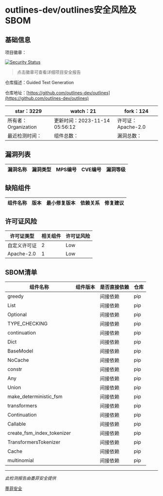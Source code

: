 # outlines-dev/outlines安全风险及SBOM

## 基础信息

项目徽章：

[![Security Status](https://www.murphysec.com/platform3/v31/badge/1724498165217841152.svg)](https://www.murphysec.com/console/report/1724498164689358848/1724498165217841152)

> 点击徽章可查看详细项目安全报告

仓库描述：Guided Text Generation

仓库地址：[https://github.com/outlines-dev/outlines](https://github.com/outlines-dev/outlines)

| star：3229 | watch：21 | fork：124 |
| ----------- | -------------- | ------------ |
| 所有者：Organization | 更新时间：2023-11-14 05:56:12 | 许可证：Apache-2.0 |
| 最近检测时间： | 组件总数： | 漏洞总数： |




## 漏洞列表

| 漏洞名称 | 漏洞类型 | MPS编号 | CVE编号 | 漏洞等级 |
| ------- | ------ | ------- | ------ | ----- |





## 缺陷组件

| 组件名称 | 版本 | 最小修复版本 | 依赖关系 | 修复建议 |
| -------- | ---- | ------------ | -------- | -------- |





## 许可证风险

| 许可证类型 | 相关组件 | 许可证风险 |
| ---------- | -------- | ---------- |
|自定义许可证|2|Low|
|Apache-2.0|1|Low|




## SBOM清单

| 组件名称 | 组件版本 | 是否直接依赖 | 仓库 |
| -------- | -------- | ------------ | ---- |
|greedy||间接依赖|pip|
|List||间接依赖|pip|
|Optional||间接依赖|pip|
|TYPE_CHECKING||间接依赖|pip|
|continuation||间接依赖|pip|
|Dict||间接依赖|pip|
|BaseModel||间接依赖|pip|
|NoCache||间接依赖|pip|
|constr||间接依赖|pip|
|Any||间接依赖|pip|
|Union||间接依赖|pip|
|make_deterministic_fsm||间接依赖|pip|
|transformers||间接依赖|pip|
|Continuation||间接依赖|pip|
|Callable||间接依赖|pip|
|create_fsm_index_tokenizer||间接依赖|pip|
|TransformersTokenizer||间接依赖|pip|
|Cache||间接依赖|pip|
|multinomial||间接依赖|pip|


------

*此检测报告由墨菲安全提供*

[墨菲安全](www.murphysec.com)